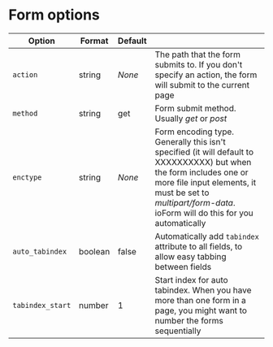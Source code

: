 # Form options

|Option|Format|Default||
|-|-|-|-|
|`action`|string|*None*|The path that the form submits to. If you don't specify an action, the form will submit to the current page|
|`method`|string|get|Form submit method. Usually *get* or *post*|
|`enctype`|string|*None*|Form encoding type. Generally this isn't specified (it will default to XXXXXXXXXX) but when the form includes one or more file input elements, it must be set to *multipart/form-data*. ioForm will do this for you automatically|
|`auto_tabindex`|boolean|false|Automatically add `tabindex` attribute to all fields, to allow easy tabbing between fields|
|`tabindex_start`|number|1|Start index for auto tabindex. When you have more than one form in a page, you might want to number the forms sequentially|
